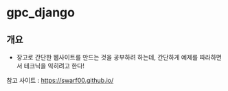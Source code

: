 # gpc_django

## 개요
- 장고로 간단한 웹사이트를 만드는 것을 공부하려 하는데, 간단하게 예제를 따라하면서 테크닉을 익히려고 한다!

참고 사이트 : https://swarf00.github.io/

